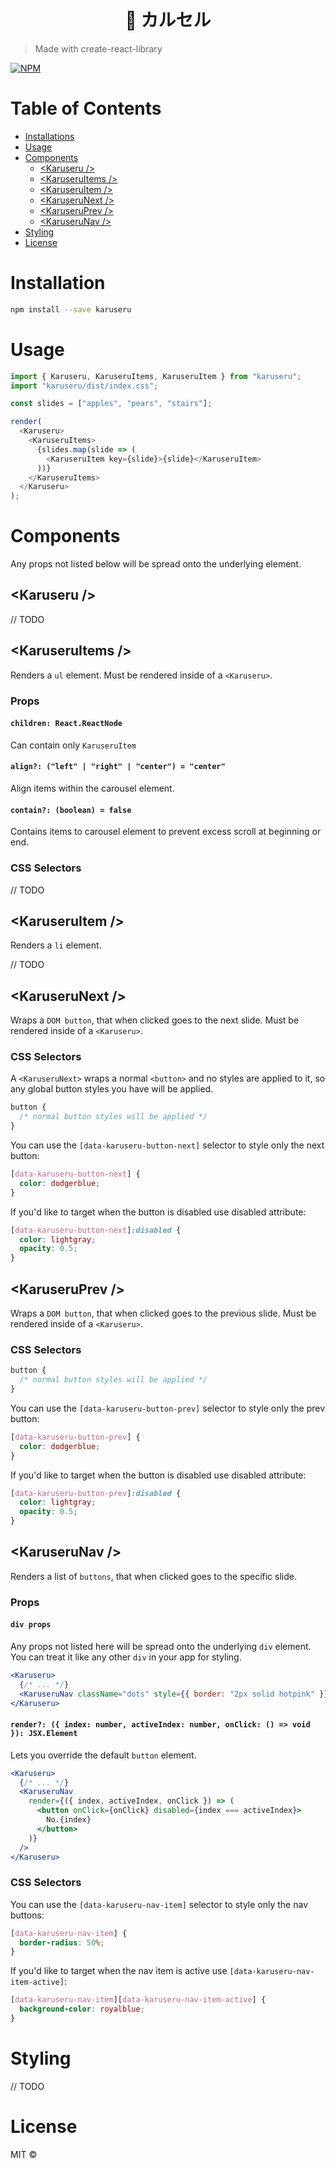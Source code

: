 <h1 align="center">🎠 カルセル</h1>

> Made with create-react-library

[![NPM](https://img.shields.io/npm/v/karuseru.svg)](https://www.npmjs.com/package/karuseru)

# Table of Contents

- [Installations](#Installation)
- [Usage](#Usage)
- [Components](#Components)
  - [&lt;Karuseru /&gt;](#Karuseru-)
  - [&lt;KaruseruItems /&gt;](#KaruseruItems-)
  - [&lt;KaruseruItem /&gt;](#KaruseruItem-)
  - [&lt;KaruseruNext /&gt;](#KaruseruNext-)
  - [&lt;KaruseruPrev /&gt;](#KaruseruPrev-)
  - [&lt;KaruseruNav /&gt;](#KaruseruNav-)
- [Styling](#Styling)
- [License](#License)

# Installation

```bash
npm install --save karuseru
```

# Usage

```js
import { Karuseru, KaruseruItems, KaruseruItem } from "karuseru";
import "karuseru/dist/index.css";

const slides = ["apples", "pears", "stairs"];

render(
  <Karuseru>
    <KaruseruItems>
      {slides.map(slide => (
        <KaruseruItem key={slide}>{slide}</KaruseruItem>
      ))}
    </KaruseruItems>
  </Karuseru>
);
```

# Components

Any props not listed below will be spread onto the underlying element.

## &lt;Karuseru />

// TODO

## &lt;KaruseruItems />

Renders a `ul` element. Must be rendered inside of a `<Karuseru>`.

### Props

#### `children: React.ReactNode`

Can contain only `KaruseruItem`

#### `align?: ("left" | "right" | "center") = "center"`

Align items within the carousel element.

#### `contain?: (boolean) = false`

Contains items to carousel element to prevent excess scroll at beginning or end.

### CSS Selectors

// TODO

## &lt;KaruseruItem />

Renders a `li` element.

// TODO

## &lt;KaruseruNext />

Wraps a `DOM button`, that when clicked goes to the next slide. Must be rendered inside of a `<Karuseru>`.

### CSS Selectors

A `<KaruseruNext>` wraps a normal `<button>` and no styles are applied to it, so any global button styles you have will be applied.

```css
button {
  /* normal button styles will be applied */
}
```

You can use the `[data-karuseru-button-next]` selector to style only the next button:

```css
[data-karuseru-button-next] {
  color: dodgerblue;
}
```

If you'd like to target when the button is disabled use disabled attribute:

```css
[data-karuseru-button-next]:disabled {
  color: lightgray;
  opacity: 0.5;
}
```

## &lt;KaruseruPrev />

Wraps a `DOM button`, that when clicked goes to the previous slide. Must be rendered inside of a `<Karuseru>`.

### CSS Selectors

```css
button {
  /* normal button styles will be applied */
}
```

You can use the `[data-karuseru-button-prev]` selector to style only the prev button:

```css
[data-karuseru-button-prev] {
  color: dodgerblue;
}
```

If you'd like to target when the button is disabled use disabled attribute:

```css
[data-karuseru-button-prev]:disabled {
  color: lightgray;
  opacity: 0.5;
}
```

## &lt;KaruseruNav />

Renders a list of `buttons`, that when clicked goes to the specific slide.

### Props

#### `div props`

Any props not listed here will be spread onto the underlying `div` element. You can treat it like any other `div` in your app for styling.

```jsx
<Karuseru>
  {/* ... */}
  <KaruseruNav className="dots" style={{ border: "2px solid hotpink" }} />
</Karuseru>
```

#### `render?: ({ index: number, activeIndex: number, onClick: () => void }): JSX.Element`

Lets you override the default `button` element.

```jsx
<Karuseru>
  {/* ... */}
  <KaruseruNav
    render={({ index, activeIndex, onClick }) => (
      <button onClick={onClick} disabled={index === activeIndex}>
        No.{index}
      </button>
    )}
  />
</Karuseru>
```

### CSS Selectors

You can use the `[data-karuseru-nav-item]` selector to style only the nav buttons:

```css
[data-karuseru-nav-item] {
  border-radius: 50%;
}
```

If you'd like to target when the nav item is active use `[data-karuseru-nav-item-active]`:

```css
[data-karuseru-nav-item][data-karuseru-nav-item-active] {
  background-color: royalblue;
}
```

# Styling

// TODO

# License

MIT © [](https://github.com/)
